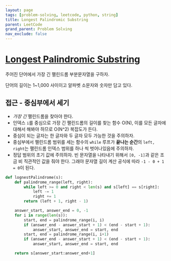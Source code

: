 ```yaml
---
layout: page
tags: [problem-solving, leetcode, python, string]
title: Longest Palindromic Substring
parent: LeetCode
grand_parent: Problem Solving
nav_exclude: false
---
```


# [Longest Palindromic Substring](https://leetcode.com/problems/longest-palindromic-substring/)

 주어진 단어에서 가장 긴 팰린드롬 부분문자열을 구하자.

 단어의 길이는 1~1,000 사이이고 알파벳 소문자와 숫자만 담고 있다.

## 접근 - 중심부에서 세기
 - *가장 긴* 팰린드롬을 찾아야 한다.
 - 인덱스 `i`를 중심으로 가장 긴 팰린드롬의 길이를 찾는 함수 O(N),
   이를 모든 글자에 대해서 해봐야 하므로 O(N^2) 복잡도가 든다.
 - 중심이 되는 글자는 한 글자와 두 글자 모두 가능한 것을 주의하자.
 - 중심부에서 팰린드롬 범위를 세는 함수의 `while` 루프가 **끝나는
   순간**의 `left, right`는 팰린드롬 인덱스 범위를 하나 씩
   벗어나있음에 주의하자.
 - 정답 범위의 초기 값에 주의하자. 빈 문자열을 나타내기 위해서 `[0,
   -1]`과 같은 조금 비 직관적인 값을 줘야 한다. 그래야 문자열 길이
   계산 공식에 따라 `-1 - 0 + 1 = 0`이 된다.

```python
def lognestPalindrome(s):
    def palindrome_range(left, right):
        while left >= 0 and right < len(s) and s[left] == s[right]:
            left -= 1
            right += 1
        return (left + 1, right - 1)

    answer_start, answer_end = 0, -1
    for i in range(len(s)):
        start, end = palindrome_range(i, i)
        if (answer_end - answer_start + 1) < (end - start + 1):
            answer_start, answer_end = start, end
        start, end = palindrome_range(i, i+1)
        if (answer_end - answer_start + 1) < (end - start + 1):
            answer_start, answer_end = start, end

    return s[answer_start:answer_end+1]
```
